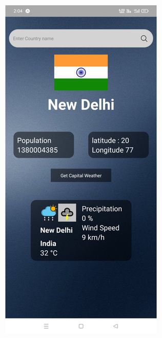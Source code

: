 <img src="https://github.com/Satya12325/weather-application-by-Typescript/blob/master/Screenshot_2022-08-04-14-04-22-53_f73b71075b1de7323614b647fe394240.jpg?raw=true"/>